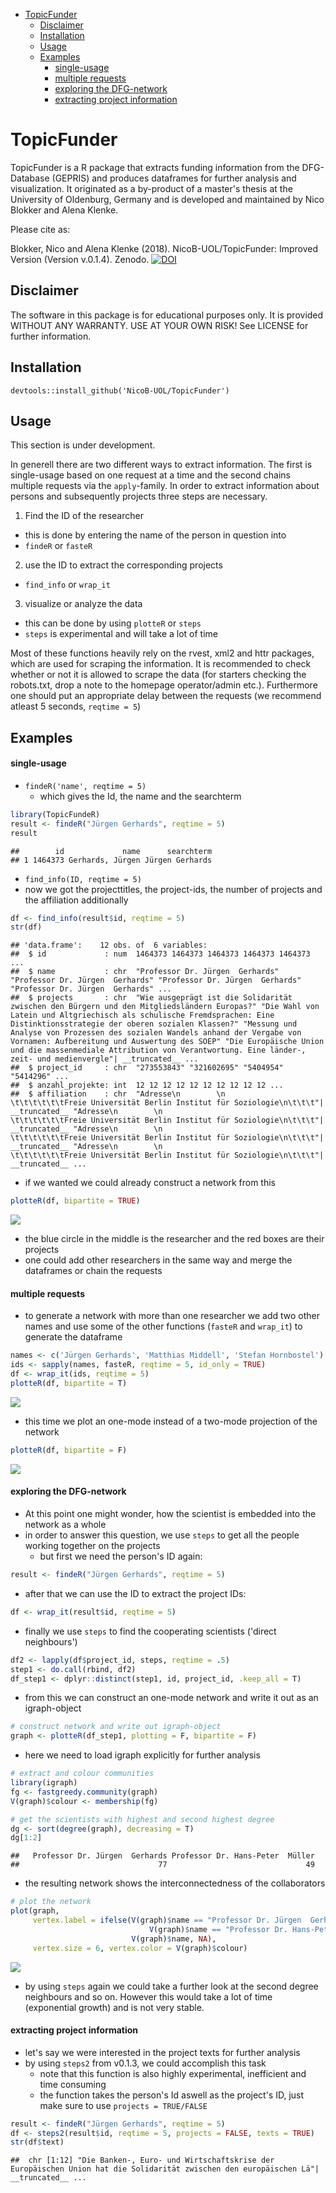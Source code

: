 
-   [TopicFunder](#topicfunder)
    -   [Disclaimer](#disclaimer)
    -   [Installation](#installation)
    -   [Usage](#usage)
    -   [Examples](#examples)
        -   [single-usage](#single-usage)
        -   [multiple requests](#multiple-requests)
        -   [exploring the DFG-network](#exploring-the-dfg-network)
        -   [extracting project information](#extracting-project-information)

TopicFunder
===========

TopicFunder is a R package that extracts funding information from the DFG-Database (GEPRIS) and produces dataframes for further analysis and visualization. It originated as a by-product of a master's thesis at the University of Oldenburg, Germany and is developed and maintained by Nico Blokker and Alena Klenke.

Please cite as: 

Blokker, Nico and Alena Klenke (2018). NicoB-UOL/TopicFunder: Improved Version (Version v.0.1.4). Zenodo. 
[![DOI](https://zenodo.org/badge/DOI/10.5281/zenodo.1143839.svg)](https://doi.org/10.5281/zenodo.1143839)

Disclaimer
----------

The software in this package is for educational purposes only. It is provided WITHOUT ANY WARRANTY. USE AT YOUR OWN RISK! See LICENSE for further information.

Installation
------------

`devtools::install_github('NicoB-UOL/TopicFunder')`

Usage
-----

This section is under development.

In generell there are two different ways to extract information. The first is single-usage based on one request at a time and the second chains multiple requests via the `apply`-family. In order to extract information about persons and subsequently projects three steps are necessary.
1. Find the ID of the researcher
+ this is done by entering the name of the person in question into
+ `findeR` or `fasteR`
2. use the ID to extract the corresponding projects
+ `find_info` or `wrap_it` 
3. visualize or analyze the data
+ this can be done by using `plotteR` or `steps` 
+ `steps` is experimental and will take a lot of time

Most of these functions heavily rely on the rvest, xml2 and httr packages, which are used for scraping the information. It is recommended to check whether or not it is allowed to scrape the data (for starters checking the robots.txt, drop a note to the homepage operator/admin etc.). Furthermore one should put an appropriate delay between the requests (we recommend atleast 5 seconds, `reqtime = 5`)

Examples
--------

#### single-usage

-   `findeR('name', reqtime = 5)`
    -   which gives the Id, the name and the searchterm

``` r
library(TopicFundeR)
result <- findeR("Jürgen Gerhards", reqtime = 5)
result
```

    ##        id             name      searchterm
    ## 1 1464373 Gerhards, Jürgen Jürgen Gerhards

-   `find_info(ID, reqtime = 5)`
-   now we got the projecttitles, the project-ids, the number of projects and the affiliation additionally

``` r
df <- find_info(result$id, reqtime = 5)
str(df)
```

    ## 'data.frame':    12 obs. of  6 variables:
    ##  $ id             : num  1464373 1464373 1464373 1464373 1464373 ...
    ##  $ name           : chr  "Professor Dr. Jürgen  Gerhards" "Professor Dr. Jürgen  Gerhards" "Professor Dr. Jürgen  Gerhards" "Professor Dr. Jürgen  Gerhards" ...
    ##  $ projects       : chr  "Wie ausgeprägt ist die Solidarität zwischen den Bürgern und den Mitgliedsländern Europas?" "Die Wahl von Latein und Altgriechisch als schulische Fremdsprachen: Eine Distinktionsstrategie der oberen sozialen Klassen?" "Messung und Analyse von Prozessen des sozialen Wandels anhand der Vergabe von Vornamen: Aufbereitung und Auswertung des SOEP" "Die Europäische Union und die massenmediale Attribution von Verantwortung. Eine länder-, zeit- und medienvergle"| __truncated__ ...
    ##  $ project_id     : chr  "273553843" "321602695" "5404954" "5414296" ...
    ##  $ anzahl_projekte: int  12 12 12 12 12 12 12 12 12 12 ...
    ##  $ affiliation    : chr  "Adresse\n        \n                        \t\t\t\t\t\tFreie Universität Berlin Institut für Soziologie\n\t\t\t"| __truncated__ "Adresse\n        \n                        \t\t\t\t\t\tFreie Universität Berlin Institut für Soziologie\n\t\t\t"| __truncated__ "Adresse\n        \n                        \t\t\t\t\t\tFreie Universität Berlin Institut für Soziologie\n\t\t\t"| __truncated__ "Adresse\n        \n                        \t\t\t\t\t\tFreie Universität Berlin Institut für Soziologie\n\t\t\t"| __truncated__ ...

-   if we wanted we could already construct a network from this

``` r
plotteR(df, bipartite = TRUE)
```

![](README_files/figure-markdown_github/unnamed-chunk-3-1.png)

-   the blue circle in the middle is the researcher and the red boxes are their projects
-   one could add other researchers in the same way and merge the dataframes or chain the requests

#### multiple requests

-   to generate a network with more than one researcher we add two other names and use some of the other functions (`fasteR` and `wrap_it`) to generate the dataframe

``` r
names <- c('Jürgen Gerhards', 'Matthias Middell', 'Stefan Hornbostel')
ids <- sapply(names, fasteR, reqtime = 5, id_only = TRUE)
df <- wrap_it(ids, reqtime = 5)
plotteR(df, bipartite = T)
```

![](README_files/figure-markdown_github/unnamed-chunk-4-1.png)

-   this time we plot an one-mode instead of a two-mode projection of the network

``` r
plotteR(df, bipartite = F)
```

![](README_files/figure-markdown_github/unnamed-chunk-5-1.png)

#### exploring the DFG-network

-   At this point one might wonder, how the scientist is embedded into the network as a whole
-   in order to answer this question, we use `steps` to get all the people working together on the projects
    -   but first we need the person's ID again:

``` r
result <- findeR("Jürgen Gerhards", reqtime = 5)
```

-   after that we can use the ID to extract the project IDs:

``` r
df <- wrap_it(result$id, reqtime = 5)
```

-   finally we use `steps` to find the cooperating scientists ('direct neighbours')

``` r
df2 <- lapply(df$project_id, steps, reqtime = .5)
step1 <- do.call(rbind, df2)
df_step1 <- dplyr::distinct(step1, id, project_id, .keep_all = T)
```

-   from this we can construct an one-mode network and write it out as an igraph-object

``` r
# construct network and write out igraph-object
graph <- plotteR(df_step1, plotting = F, bipartite = F)
```

-   here we need to load igraph explicitly for further analysis

``` r
# extract and colour communities
library(igraph) 
fg <- fastgreedy.community(graph)
V(graph)$colour <- membership(fg)

# get the scientists with highest and second highest degree
dg <- sort(degree(graph), decreasing = T)
dg[1:2]
```

    ##   Professor Dr. Jürgen  Gerhards Professor Dr. Hans-Peter  Müller 
    ##                               77                               49

-   the resulting network shows the interconnectedness of the collaborators

``` r
# plot the network
plot(graph, 
     vertex.label = ifelse(V(graph)$name == "Professor Dr. Jürgen  Gerhards"|
                               V(graph)$name == "Professor Dr. Hans-Peter  Müller",
                           V(graph)$name, NA),
     vertex.size = 6, vertex.color = V(graph)$colour)
```

![](README_files/figure-markdown_github/unnamed-chunk-11-1.png)

-   by using `steps` again we could take a further look at the second degree neighbours and so on. However this would take a lot of time (exponential growth) and is not very stable.

#### extracting project information

-   let's say we were interested in the project texts for further analysis
-   by using `steps2` from v0.1.3, we could accomplish this task
    -   note that this function is also highly experimental, inefficient and time consuming
    -   the function takes the person's Id aswell as the project's ID, just make sure to use `projects = TRUE/FALSE`

``` r
result <- findeR("Jürgen Gerhards", reqtime = 5)
df <- steps2(result$id, reqtime = 5, projects = FALSE, texts = TRUE)
str(df$text)
```

    ##  chr [1:12] "Die Banken-, Euro- und Wirtschaftskrise der Europäischen Union hat die Solidarität zwischen den europäischen Lä"| __truncated__ ...
